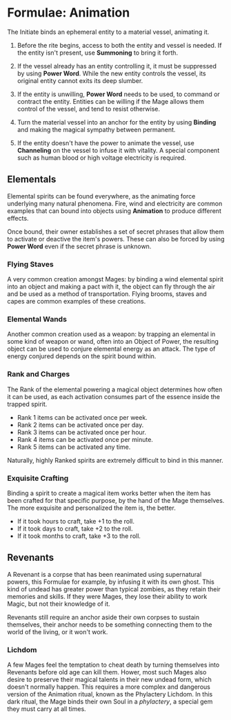 # Formulae: Animation

The Initiate binds an ephemeral entity to a material vessel, animating it.

1. Before the rite begins, access to both the entity and vessel is needed. 
If the entity isn't present, use __Summoning__ to bring it forth.

1. If the vessel already has an entity controlling it, it must be suppressed by using __Power Word__. 
While the new entity controls the vessel, its original entity cannot exits its deep slumber.

1. If the entity is unwilling, __Power Word__ needs to be used, to command or contract the entity. 
Entities can be willing if the Mage allows them control of the vessel, and tend to resist otherwise.

1. Turn the material vessel into an anchor for the entity by using __Binding__ and making the magical sympathy between permanent. 

1. If the entity doesn't have the power to animate the vessel, use __Channeling__ on the vessel to infuse it with vitality. 
A special component such as human blood or high voltage electricity is required.


## Elementals

Elemental spirits can be found everywhere, as the animating force underlying many natural phenomena. 
Fire, wind and electricity are common examples that can bound into objects using __Animation__ to produce different effects.

Once bound, their owner establishes a set of secret phrases that allow them to activate or deactive the item's powers.
These can also be forced by using __Power Word__ even if the secret phrase is unknown.

### Flying Staves

A very common creation amongst Mages: by binding a wind elemental spirit into an object and making a pact with it, the object can fly through the air and be used as a method of transportation. 
Flying brooms, staves and capes are common examples of these creations.

### Elemental Wands

Another common creation used as a weapon: by trapping an elemental in some kind of weapon or wand, often into an Object of Power, the resulting object can be used to conjure elemental energy as an attack. 
The type of energy conjured depends on the spirit bound within. 

### Rank and Charges

The Rank of the elemental powering a magical object determines how often it can be used, as each activation consumes part of the essence inside the trapped spirit. 

* Rank 1 items can be activated once per week.
* Rank 2 items can be activated once per day.
* Rank 3 items can be activated once per hour.
* Rank 4 items can be activated once per minute.
* Rank 5 items can be activated any time.

Naturally, highly Ranked spirits are extremely difficult to bind in this manner.

### Exquisite Crafting

Binding a spirit to create a magical item works better when the item has been crafted for that specific purpose, by the hand of the Mage themselves. 
The more exquisite and personalized the item is, the better. 

* If it took hours to craft, take +1 to the roll.
* If it took days to craft, take +2 to the roll.
* If it took months to craft, take +3 to the roll.


## Revenants

A Revenant is a corpse that has been reanimated using supernatural powers, this Formulae for example, by infusing it with its own ghost. 
This kind of undead has greater power than typical zombies, as they retain their memories and skills. 
If they were Mages, they lose their ability to work Magic, but not their knowledge of it.

Revenants still require an anchor aside their own corpses to sustain themselves, their anchor needs to be something connecting them to the world of the living, or it won't work.

### Lichdom

A few Mages feel the temptation to cheat death by turning themselves into Revenants before old age can kill them. 
Hower, most such Mages also desire to preserve their magical talents in their new undead form, which doesn't normally happen. 
This requires a more complex and dangerous version of the Animation ritual, known as the Phylactery Lichdom. 
In this dark ritual, the Mage binds their own Soul in a _phylactery_, a special gem they must carry at all times.

